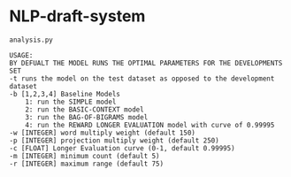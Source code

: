 # NLP-draft-system

    analysis.py

    USAGE:
    BY DEFUALT THE MODEL RUNS THE OPTIMAL PARAMETERS FOR THE DEVELOPMENTS SET
    -t runs the model on the test dataset as opposed to the development dataset
    -b [1,2,3,4] Baseline Models
        1: run the SIMPLE model
        2: run the BASIC-CONTEXT model
        3: run the BAG-OF-BIGRAMS model
        4: run the REWARD LONGER EVALUATION model with curve of 0.99995
    -w [INTEGER] word multiply weight (default 150)
    -p [INTEGER] projection multiply weight (default 250)
    -c [FLOAT] Longer Evaluation curve (0-1, default 0.99995)
    -m [INTEGER] minimum count (default 5)
    -r [INTEGER] maximum range (default 75)
